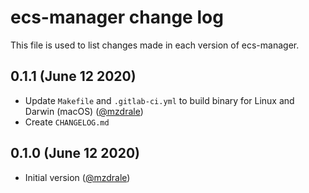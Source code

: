 # ecs-manager change log

This file is used to list changes made in each version of ecs-manager.

## 0.1.1 (June 12 2020)

- Update `Makefile` and `.gitlab-ci.yml` to build binary for Linux and Darwin (macOS) ([@mzdrale](https://gitlab.com/mzdrale))
- Create `CHANGELOG.md`

## 0.1.0 (June 12 2020)

- Initial version ([@mzdrale](https://gitlab.com/mzdrale))
